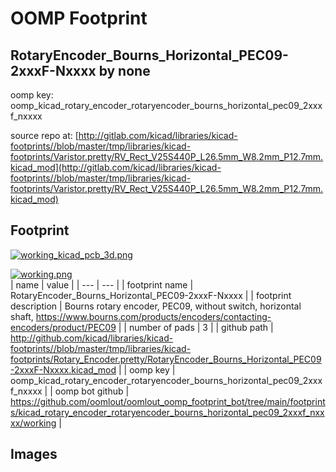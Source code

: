 # OOMP Footprint  
## RotaryEncoder_Bourns_Horizontal_PEC09-2xxxF-Nxxxx  by none  
  
oomp key: oomp_kicad_rotary_encoder_rotaryencoder_bourns_horizontal_pec09_2xxxf_nxxxx  
  
source repo at: [http://gitlab.com/kicad/libraries/kicad-footprints//blob/master/tmp/libraries/kicad-footprints/Varistor.pretty/RV_Rect_V25S440P_L26.5mm_W8.2mm_P12.7mm.kicad_mod](http://gitlab.com/kicad/libraries/kicad-footprints//blob/master/tmp/libraries/kicad-footprints/Varistor.pretty/RV_Rect_V25S440P_L26.5mm_W8.2mm_P12.7mm.kicad_mod)  
## Footprint  
  
[![working_kicad_pcb_3d.png](working_kicad_pcb_3d_600.png)](working_kicad_pcb_3d.png)  
  
[![working.png](working_600.png)](working.png)  
| name | value | 
| --- | --- | 
| footprint name | RotaryEncoder_Bourns_Horizontal_PEC09-2xxxF-Nxxxx | 
| footprint description | Bourns rotary encoder, PEC09, without switch, horizontal shaft, https://www.bourns.com/products/encoders/contacting-encoders/product/PEC09 | 
| number of pads | 3 | 
| github path | http://github.com/kicad/libraries/kicad-footprints//blob/master/tmp/libraries/kicad-footprints/Rotary_Encoder.pretty/RotaryEncoder_Bourns_Horizontal_PEC09-2xxxF-Nxxxx.kicad_mod | 
| oomp key | oomp_kicad_rotary_encoder_rotaryencoder_bourns_horizontal_pec09_2xxxf_nxxxx | 
| oomp bot github | https://github.com/oomlout/oomlout_oomp_footprint_bot/tree/main/footprints/kicad_rotary_encoder_rotaryencoder_bourns_horizontal_pec09_2xxxf_nxxxx/working | 
## Images  
